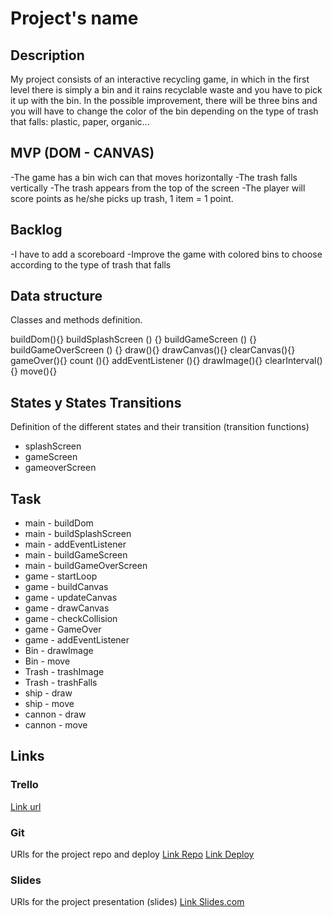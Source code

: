 # Project's name

## Description
My project consists of an interactive recycling game, in which in the first level there is simply a bin and it rains recyclable waste and you have to pick it up with the bin.
In the possible improvement, there will be three bins and you will have to change the color of the bin depending on the type of trash that falls: plastic, paper, organic...

## MVP (DOM - CANVAS)
-The game has a bin wich can that moves horizontally
-The trash falls vertically
-The trash appears from the top of the screen
-The player will score points as he/she picks up trash, 1 item = 1 point.


## Backlog

-I have to add a scoreboard
-Improve the game with colored bins to choose according to the type of trash that falls

## Data structure
Classes and methods definition.

buildDom(){}
buildSplashScreen () {}
buildGameScreen () {}
buildGameOverScreen () {}
draw(){}
drawCanvas(){}
clearCanvas(){}
gameOver(){}
count (){}
addEventListener (){}
drawImage(){}
clearInterval(){}
move(){}



## States y States Transitions
Definition of the different states and their transition (transition functions)

- splashScreen
- gameScreen
- gameoverScreen


## Task


* main - buildDom
* main - buildSplashScreen
* main - addEventListener
* main - buildGameScreen
* main - buildGameOverScreen
* game - startLoop
* game - buildCanvas
* game - updateCanvas
* game - drawCanvas
* game - checkCollision
* game - GameOver
* game - addEventListener
* Bin - drawImage
* Bin - move
* Trash - trashImage
* Trash - trashFalls
* ship - draw
* ship - move
* cannon - draw
* cannon - move


## Links


### Trello
[Link url](https://trello.com/b/RXkes4nE/lets-recycle-my-first-game)


### Git
URls for the project repo and deploy
[Link Repo](http://github.com)
[Link Deploy](http://github.com)


### Slides
URls for the project presentation (slides)
[Link Slides.com](http://slides.com)